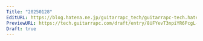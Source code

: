 ```yaml
---
Title: "20250128"
EditURL: https://blog.hatena.ne.jp/guitarrapc_tech/guitarrapc-tech.hatenablog.com/atom/entry/6802418398324339923
PreviewURL: https://tech.guitarrapc.com/draft/entry/8UFYevT3npiYR6PcgL-nI6vsiaM
Draft: true
---
```



